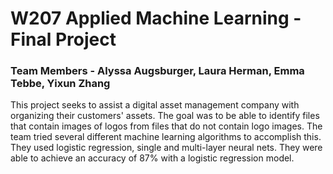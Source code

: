 # W207 Applied Machine Learning - Final Project
### Team Members - Alyssa Augsburger, Laura Herman, Emma Tebbe, Yixun Zhang

This project seeks to assist a digital asset management company with organizing their customers' assets. The goal was to be able to identify files that contain images of logos from files that do not contain logo images.
The team tried several different machine learning algorithms to accomplish this. They used logistic regression, single and multi-layer neural nets.
They were able to achieve an accuracy of 87% with a logistic regression model.
